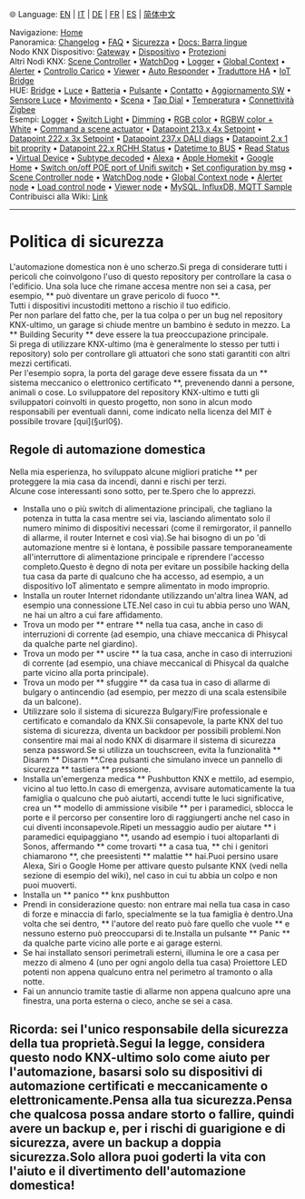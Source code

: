 🌐 Language: [EN](/node-red-contrib-knx-ultimate/wiki/SECURITY) | [IT](/node-red-contrib-knx-ultimate/wiki/it-SECURITY) | [DE](/node-red-contrib-knx-ultimate/wiki/de-SECURITY) | [FR](/node-red-contrib-knx-ultimate/wiki/fr-SECURITY) | [ES](/node-red-contrib-knx-ultimate/wiki/es-SECURITY) | [简体中文](/node-red-contrib-knx-ultimate/wiki/zh-CN-SECURITY)
<!-- NAV START -->
Navigazione: [Home](/node-red-contrib-knx-ultimate/wiki/it-Home)  
Panoramica: [Changelog](https://github.com/Supergiovane/node-red-contrib-knx-ultimate/blob/master/CHANGELOG.md) • [FAQ](/node-red-contrib-knx-ultimate/wiki/it-FAQ-Troubleshoot) • [Sicurezza](/node-red-contrib-knx-ultimate/wiki/it-SECURITY) • [Docs: Barra lingue](/node-red-contrib-knx-ultimate/wiki/it-Docs-Language-Bar)  
Nodo KNX Dispositivo: [Gateway](/node-red-contrib-knx-ultimate/wiki/it-Gateway-configuration) • [Dispositivo](/node-red-contrib-knx-ultimate/wiki/it-Device) • [Protezioni](/node-red-contrib-knx-ultimate/wiki/it-Protections)  
Altri Nodi KNX: [Scene Controller](/node-red-contrib-knx-ultimate/wiki/it-SceneController-Configuration) • [WatchDog](/node-red-contrib-knx-ultimate/wiki/it-WatchDog-Configuration) • [Logger](/node-red-contrib-knx-ultimate/wiki/it-Logger-Configuration) • [Global Context](/node-red-contrib-knx-ultimate/wiki/it-GlobalVariable) • [Alerter](/node-red-contrib-knx-ultimate/wiki/it-Alerter-Configuration) • [Controllo Carico](/node-red-contrib-knx-ultimate/wiki/it-LoadControl-Configuration) • [Viewer](/node-red-contrib-knx-ultimate/wiki/it-knxUltimateViewer) • [Auto Responder](/node-red-contrib-knx-ultimate/wiki/it-KNXAutoResponder) • [Traduttore HA](/node-red-contrib-knx-ultimate/wiki/it-HATranslator) • [IoT Bridge](/node-red-contrib-knx-ultimate/wiki/it-IoT-Bridge-Configuration)  
HUE: [Bridge](/node-red-contrib-knx-ultimate/wiki/it-HUE+Bridge+configuration) • [Luce](/node-red-contrib-knx-ultimate/wiki/it-HUE+Light) • [Batteria](/node-red-contrib-knx-ultimate/wiki/it-HUE+Battery) • [Pulsante](/node-red-contrib-knx-ultimate/wiki/it-HUE+Button) • [Contatto](/node-red-contrib-knx-ultimate/wiki/it-HUE+Contact+sensor) • [Aggiornamento SW](/node-red-contrib-knx-ultimate/wiki/it-HUE+Device+software+update) • [Sensore Luce](/node-red-contrib-knx-ultimate/wiki/it-HUE+Light+sensor) • [Movimento](/node-red-contrib-knx-ultimate/wiki/it-HUE+Motion) • [Scena](/node-red-contrib-knx-ultimate/wiki/it-HUE+Scene) • [Tap Dial](/node-red-contrib-knx-ultimate/wiki/it-HUE+Tapdial) • [Temperatura](/node-red-contrib-knx-ultimate/wiki/it-HUE+Temperature+sensor) • [Connettività Zigbee](/node-red-contrib-knx-ultimate/wiki/it-HUE+Zigbee+connectivity)  
Esempi: [Logger](/node-red-contrib-knx-ultimate/wiki/it-Logger-Sample) • [Switch Light](/node-red-contrib-knx-ultimate/wiki/-Sample---Switch-light) • [Dimming](/node-red-contrib-knx-ultimate/wiki/-Sample---Dimming) • [RGB color](/node-red-contrib-knx-ultimate/wiki/-Sample---RGB-Color) • [RGBW color + White](/node-red-contrib-knx-ultimate/wiki/-Sample---RGBW-Color-plus-White) • [Command a scene actuator](/node-red-contrib-knx-ultimate/wiki/-Sample---Control-a-scene-actuator) • [Datapoint 213.x 4x Setpoint](/node-red-contrib-knx-ultimate/wiki/-Sample---DPT213) • [Datapoint 222.x 3x Setpoint](/node-red-contrib-knx-ultimate/wiki/-Sample---DPT222) • [Datapoint 237.x DALI diags](/node-red-contrib-knx-ultimate/wiki/-Sample---DPT237) • [Datapoint 2.x 1 bit proprity](/node-red-contrib-knx-ultimate/wiki/-Sample---DPT2) • [Datapoint 22.x RCHH Status](/node-red-contrib-knx-ultimate/wiki/-Sample---DPT22) • [Datetime to BUS](/node-red-contrib-knx-ultimate/wiki/-Sample---DateTime-to-BUS) • [Read Status](/node-red-contrib-knx-ultimate/wiki/-Sample---Read-value-from-Device) • [Virtual Device](/node-red-contrib-knx-ultimate/wiki/-Sample---Virtual-Device) • [Subtype decoded](/node-red-contrib-knx-ultimate/wiki/-Sample---Subtype) • [Alexa](/node-red-contrib-knx-ultimate/wiki/-Sample---Alexa) • [Apple Homekit](/node-red-contrib-knx-ultimate/wiki/-Sample---Apple-Homekit) • [Google Home](/node-red-contrib-knx-ultimate/wiki/-Sample---Google-Assistant) • [Switch on/off POE port of Unifi switch](/node-red-contrib-knx-ultimate/wiki/-Sample---UnifiPOE) • [Set configuration by msg](/node-red-contrib-knx-ultimate/wiki/-Sample-setConfig) • [Scene Controller node](/node-red-contrib-knx-ultimate/wiki/Sample-Scene-Node) • [WatchDog node](/node-red-contrib-knx-ultimate/wiki/-Sample---WatchDog) • [Global Context node](/node-red-contrib-knx-ultimate/wiki/SampleGlobalContextNode) • [Alerter node](/node-red-contrib-knx-ultimate/wiki/SampleAlerter) • [Load control node](/node-red-contrib-knx-ultimate/wiki/SampleLoadControl) • [Viewer node](/node-red-contrib-knx-ultimate/wiki/knxUltimateViewer) • [MySQL, InfluxDB, MQTT Sample](/node-red-contrib-knx-ultimate/wiki/Sample-KNX2MQTT-KNX2MySQL-KNX2InfluxDB)  
Contribuisci alla Wiki: [Link](/node-red-contrib-knx-ultimate/wiki/it-Manage-Wiki)
<!-- NAV END -->
---
# Politica di sicurezza
L'automazione domestica non è uno scherzo.Si prega di considerare tutti i pericoli che coinvolgono l'uso di questo repository per controllare la casa o l'edificio.
Una sola luce che rimane accesa mentre non sei a casa, per esempio, \*\* può diventare un grave pericolo di fuoco \*\*. <br/>
Tutti i dispositivi incustoditi mettono a rischio il tuo edificio. <br/>
Per non parlare del fatto che, per la tua colpa o per un bug nel repository KNX-ultimo, un garage si chiude mentre un bambino è seduto in mezzo.
La \*\* Building Security \*\* deve essere la tua preoccupazione principale. <br/>
Si prega di utilizzare KNX-ultimo (ma è generalmente lo stesso per tutti i repository) solo per controllare gli attuatori che sono stati garantiti con altri mezzi certificati. <br/>
Per l'esempio sopra, la porta del garage deve essere fissata da un \*\* sistema meccanico o elettronico certificato \*\*, prevenendo danni a persone, animali o cose.
Lo sviluppatore del repository KNX-ultimo e tutti gli sviluppatori coinvolti in questo progetto, non sono in alcun modo responsabili per eventuali danni, come indicato nella licenza del MIT è possibile trovare \[qui](§url0§). <br/>
## Regole di automazione domestica
Nella mia esperienza, ho sviluppato alcune migliori pratiche \*\* per proteggere la mia casa da incendi, danni e rischi per terzi. <br/>
Alcune cose interessanti sono sotto, per te.Spero che lo apprezzi. <br/>
- Installa uno o più switch di alimentazione principali, che tagliano la potenza in tutta la casa mentre sei via, lasciando alimentato solo il numero minimo di dispositivi necessari (come il remirgorator, il pannello di allarme, il router Internet e così via).Se hai bisogno di un po 'di automazione mentre si è lontana, è possibile passare temporaneamente all'interruttore di alimentazione principale e riprendere l'accesso completo.Questo è degno di nota per evitare un possibile hacking della tua casa da parte di qualcuno che ha accesso, ad esempio, a un dispositivo IoT alimentato e sempre alimentato in modo improprio.
- Installa un router Internet ridondante utilizzando un'altra linea WAN, ad esempio una connessione LTE.Nel caso in cui tu abbia perso uno WAN, ne hai un altro a cui fare affidamento.
- Trova un modo per \*\* entrare \*\* nella tua casa, anche in caso di interruzioni di corrente (ad esempio, una chiave meccanica di Phisycal da qualche parte nel giardino).
- Trova un modo per \*\* uscire \*\* la tua casa, anche in caso di interruzioni di corrente (ad esempio, una chiave meccanical di Phisycal da qualche parte vicino alla porta principale).
- Trova un modo per \*\* sfuggire \*\* da casa tua in caso di allarme di bulgary o antincendio (ad esempio, per mezzo di una scala estensibile da un balcone).
- Utilizzare solo il sistema di sicurezza Bulgary/Fire professionale e certificato e comandalo da KNX.Sii consapevole, la parte KNX del tuo sistema di sicurezza, diventa un backdoor per possibili problemi.Non consentire mai mai al nodo KNX di disarmare il sistema di sicurezza senza password.Se si utilizza un touchscreen, evita la funzionalità \*\* Disarm \*\* Disarm \*\*.Crea pulsanti che simulano invece un pannello di sicurezza \*\* tastiera \*\* pressione.
- Installa un'emergenza medica \*\* Pushbutton KNX e mettilo, ad esempio, vicino al tuo letto.In caso di emergenza, avvisare automaticamente la tua famiglia o qualcuno che può aiutarti, accendi tutte le luci significative, crea un \*\* modello di ammissione visibile \*\* per i paramedici, sblocca le porte e il percorso per consentire loro di raggiungerti anche nel caso in cui diventi inconsapevole.Ripeti un messaggio audio per aiutare \*\* i paramedici equipaggiano \*\*, usando ad esempio i tuoi altoparlanti di Sonos, affermando \*\* come trovarti \*\* a casa tua, \*\* chi i genitori chiamarono \*\*, che preesistenti \*\* malattie \*\* hai.Puoi persino usare Alexa, Siri o Google Home per attivare questo pulsante KNX (vedi nella sezione di esempio del wiki), nel caso in cui tu abbia un colpo e non puoi muoverti.
- Installa un \*\* panico \*\* knx pushbutton
- Prendi in considerazione questo: non entrare mai nella tua casa in caso di forze e minaccia di farlo, specialmente se la tua famiglia è dentro.Una volta che sei dentro, \*\* l'autore del reato può fare quello che vuole \*\* e nessuno esterno può preoccuparsi di te.Installa un pulsante \*\* Panic \*\* da qualche parte vicino alle porte e ai garage esterni.
- Se hai installato sensori perimetrali esterni, illumina le ore a casa per mezzo di almeno 4 (uno per ogni angolo della tua casa) Proiettore LED potenti non appena qualcuno entra nel perimetro al tramonto o alla notte.
- Fai un annuncio tramite tastie di allarme non appena qualcuno apre una finestra, una porta esterna o cieco, anche se sei a casa.
## Ricorda: sei l'unico responsabile della sicurezza della tua proprietà.Segui la legge, considera questo nodo KNX-ultimo solo come aiuto per l'automazione, basarsi solo su dispositivi di automazione certificati e meccanicamente o elettronicamente.Pensa alla tua sicurezza.Pensa che qualcosa possa andare storto o fallire, quindi avere un backup e, per i rischi di guarigione e di sicurezza, avere un backup a doppia sicurezza.Solo allora puoi goderti la vita con l'aiuto e il divertimento dell'automazione domestica!
